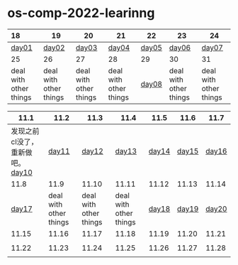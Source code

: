 # os-comp-2022-learinng

| 18                          | 19                          | 20                          | 21                          | 22                          | 23                          | 24                          |
|:--------------------------- | --------------------------- | --------------------------- | --------------------------- | --------------------------- | --------------------------- | --------------------------- |
| [day01](./records/day01.md) | [day02](./records/day02.md) | [day03](./records/day03.md) | [day04](./records/day04.md) | [day05](./records/day05.md) | [day06](./records/day06.md) | [day07](./records/day07.md) |
| 25                          | 26                          | 27                          | 28                          | 29                          | 30                          | 31                          |
| deal with other things      | deal with other things      | deal with other things      | deal with other things      | [day08](./records/day08.md) | deal with other things      | deal with other things      |

| 11.1                                      | 11.2                        | 11.3                        | 11.4                        | 11.5                        | 11.6                        | 11.7                        |
| ----------------------------------------- | --------------------------- | --------------------------- | --------------------------- | --------------------------- | --------------------------- | --------------------------- |
| 发现之前cl没了，重新做吧。[day10](./records/day10.md) | [day11](./records/day11.md) | [day12](./records/day12.md) | [day13](./records/day13.md) | [day14](./records/day14.md) | [day15](./records/day15.md) | [day16](./records/day16.md) |
| 11.8                                      | 11.9                        | 11.10                       | 11.11                       | 11.12                       | 11.13                       | 11.14                       |
| [day17](./records/day17.md)               | deal with other things      | deal with other things      | deal with other things      | [day18](./records/day18.md) | [day19](./records/day19.md) | [day20](./records/day20.md) |
| 11.15                                     | 11.16                       | 11.17                       | 11.18                       | 11.19                       | 11.20                       | 11.21                       |
|                                           |                             |                             |                             |                             |                             |                             |
| 11.22                                     | 11.23                       | 11.24                       | 11.25                       | 11.26                       | 11.27                       | 11.28                       |
|                                           |                             |                             |                             |                             |                             |                             |